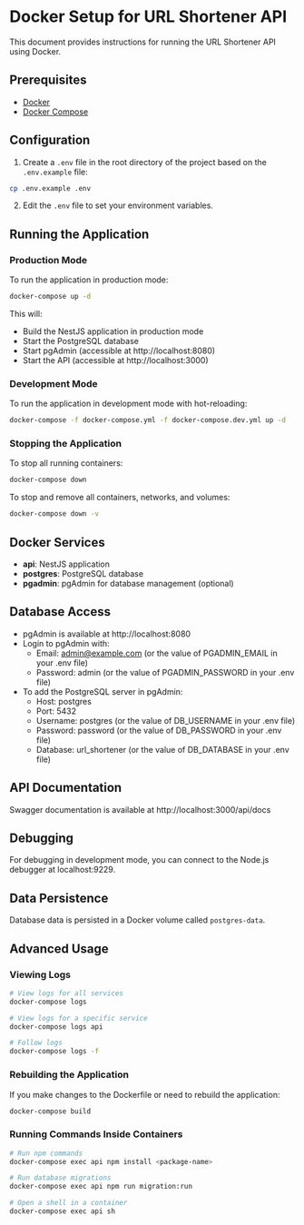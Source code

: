 # Docker Setup for URL Shortener API

This document provides instructions for running the URL Shortener API using Docker.

## Prerequisites

- [Docker](https://docs.docker.com/get-docker/)
- [Docker Compose](https://docs.docker.com/compose/install/)

## Configuration

1. Create a `.env` file in the root directory of the project based on the `.env.example` file:

```bash
cp .env.example .env
```

2. Edit the `.env` file to set your environment variables.

## Running the Application

### Production Mode

To run the application in production mode:

```bash
docker-compose up -d
```

This will:
- Build the NestJS application in production mode
- Start the PostgreSQL database
- Start pgAdmin (accessible at http://localhost:8080)
- Start the API (accessible at http://localhost:3000)

### Development Mode

To run the application in development mode with hot-reloading:

```bash
docker-compose -f docker-compose.yml -f docker-compose.dev.yml up -d
```

### Stopping the Application

To stop all running containers:

```bash
docker-compose down
```

To stop and remove all containers, networks, and volumes:

```bash
docker-compose down -v
```

## Docker Services

- **api**: NestJS application
- **postgres**: PostgreSQL database
- **pgadmin**: pgAdmin for database management (optional)

## Database Access

- pgAdmin is available at http://localhost:8080
- Login to pgAdmin with:
  - Email: admin@example.com (or the value of PGADMIN_EMAIL in your .env file)
  - Password: admin (or the value of PGADMIN_PASSWORD in your .env file)
- To add the PostgreSQL server in pgAdmin:
  - Host: postgres
  - Port: 5432
  - Username: postgres (or the value of DB_USERNAME in your .env file)
  - Password: password (or the value of DB_PASSWORD in your .env file)
  - Database: url_shortener (or the value of DB_DATABASE in your .env file)

## API Documentation

Swagger documentation is available at http://localhost:3000/api/docs

## Debugging

For debugging in development mode, you can connect to the Node.js debugger at localhost:9229.

## Data Persistence

Database data is persisted in a Docker volume called `postgres-data`.

## Advanced Usage

### Viewing Logs

```bash
# View logs for all services
docker-compose logs

# View logs for a specific service
docker-compose logs api

# Follow logs
docker-compose logs -f
```

### Rebuilding the Application

If you make changes to the Dockerfile or need to rebuild the application:

```bash
docker-compose build
```

### Running Commands Inside Containers

```bash
# Run npm commands
docker-compose exec api npm install <package-name>

# Run database migrations
docker-compose exec api npm run migration:run

# Open a shell in a container
docker-compose exec api sh
``` 